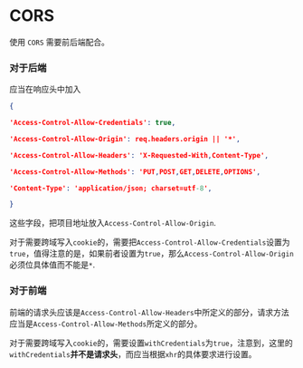 # CORS
使用 `CORS` 需要前后端配合。
### 对于后端
应当在响应头中加入
```json
{

'Access-Control-Allow-Credentials': true,

'Access-Control-Allow-Origin': req.headers.origin || '*',

'Access-Control-Allow-Headers': 'X-Requested-With,Content-Type',

'Access-Control-Allow-Methods': 'PUT,POST,GET,DELETE,OPTIONS',

'Content-Type': 'application/json; charset=utf-8',

}
```
这些字段，把项目地址放入`Access-Control-Allow-Origin`.

对于需要跨域写入`cookie`的，需要把`Access-Control-Allow-Credentials`设置为`true`，值得注意的是，如果前者设置为`true`，那么`Access-Control-Allow-Origin`必须位具体值而不能是`*`.
### 对于前端
前端的请求头应该是`Access-Control-Allow-Headers`中所定义的部分，请求方法应当是`Access-Control-Allow-Methods`所定义的部分。

对于需要跨域写入`cookie`的，需要设置`withCredentials`为`true`，注意到，这里的`withCredentials`**并不是请求头**，而应当根据`xhr`的具体要求进行设置。
